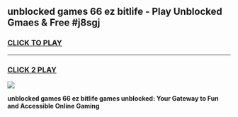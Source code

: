 
## unblocked games 66 ez bitlife - Play Unblocked Gmaes & Free #j8sgj
<h3>
<a href="https://premium.freeplayer.one?title=unblocked_games_66_ez_bitlife&ref=01M">CLICK TO PLAY</a></h3>
<hr>

<h3>
<a href="https://premium.freeplayer.one?title=unblocked_games_66_ez_bitlife&ref=01M">CLICK 2 PLAY</a>
  
</h3>

<a href="https://premium.freeplayer.one?title=unblocked_games_66_ez_bitlife&ref=01M"><img src="https://clearcache.store/games.png"></a>


**unblocked games 66 ez bitlife games unblocked: Your Gateway to Fun and Accessible Online Gaming**
